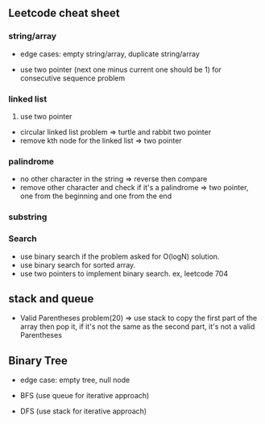 ## Leetcode cheat sheet

### string/array

- edge cases: empty string/array, duplicate string/array

- use two pointer (next one minus current one should be 1) for consecutive sequence problem

### linked list

1. use two pointer

- circular linked list problem => turtle and rabbit two pointer
- remove kth node for the linked list => two pointer

### palindrome

- no other character in the string => reverse then compare
- remove other character and check if it's a palindrome => two pointer, one from the beginning and one from the end

### substring

### Search

- use binary search if the problem asked for O(logN) solution.
- use binary search for sorted array.
- use two pointers to implement binary search. ex, leetcode 704

## stack and queue

- Valid Parentheses problem(20) => use stack to copy the first part of the array then pop it, if it's not the same as the second part, it's not a valid Parentheses

## Binary Tree

- edge case: empty tree, null node

- BFS (use queue for iterative approach)
- DFS (use stack for iterative approach)
